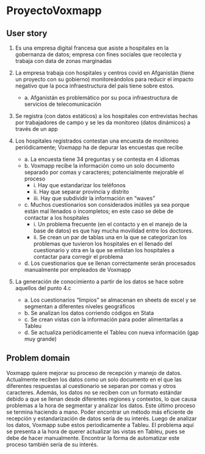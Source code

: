# ProyectoVoxmapp

## User story

1. Es una empresa digital francesa que asiste a hospitales en la gobernanza de datos;
   empresa con fines sociales que recolecta y trabaja con data de zonas marginadas
   
2. La empresa trabaja con hospitales y centros covid en Afganistán (tiene un proyecto
   con su gobierno) monitoreándolos para reducir el impacto negativo que la poca
   infraestructura del país tiene sobre estos.
   -  a. Afganistán es problemático por su poca infraestructura de servicios de
         telecomunicación

3. Se registra (con datos estáticos) a los hospitales con entrevistas hechas por
   trabajadores de campo y se les da monitoreo (datos dinámicos) a través de un app
   
4. Los hospitales registrados contestan una encuesta de monitoreo periódicamente;
   Voxmapp ha de depurar las encuestas que recibe
   - a. La encuesta tiene 34 preguntas y se contesta en 4 idiomas
   - b. Voxmapp recibe la información como un solo documento separado por
         comas y caracteres; potencialmente mejorable el proceso
     - i. Hay que estandarizar los teléfonos
     - ii. Hay que separar provincia y distrito
     - iii. Hay que subdividir la información en “waves”
    - c. Muchos cuestionarios son considerados inútiles ya sea porque están mal
         llenados o incompletos; en este caso se debe de contactar a los hospitales
       - i. Un problema frecuente (en el contacto y en el manejo de la base de
               datos) es que hay mucha movilidad entre los doctores.
        - ii. Se crean un par de tablas una en la que se categorizan los problemas
               que tuvieron los hospitales en el llenado del cuestionario y otra en la
               que se enlistan los hospitales a contactar para corregir el problema
     - d. Los cuestionarios que se llenan correctamente serán procesados
          manualmente por empleados de Voxmapp

5. La generación de conocimiento a partir de los datos se hace sobre aquellos del
punto 4.c
    - a. Los cuestionarios “limpios” se almacenan en sheets de excel y se segmentan
         a diferentes niveles geográficos
    - b. Se analizan los datos corriendo códigos en Stata
    - c. Se crean vistas con la información para poder alimentarlas a Tableu
    - d. Se actualiza periódicamente el Tableu con nueva información (gap muy
         grande)

## Problem domain

Voxmapp quiere mejorar su proceso de recepción y manejo de datos. Actualmente reciben los datos como un solo documento en el que las diferentes respuestas al cuestionario se separan por comas y otros caracteres. Además, los datos no se reciben con un formato estándar debido a que se llenan desde diferentes regiones y contextos, lo que causa problemas a la hora de segmentar y analizar los datos. Este último proceso se termina haciendo a mano. Poder encontrar un método más eficiente de recepción y estandarización de datos sería de su interés. Luego de analizar los datos, Voxmapp sube estos periodicamente a Tableu. El problema aquí se presenta a la hora de querer actualizar las vistas en Tableu, pues se debe de hacer manualmente. Encontrar la forma de automatizar este proceso también sería de su interés.
